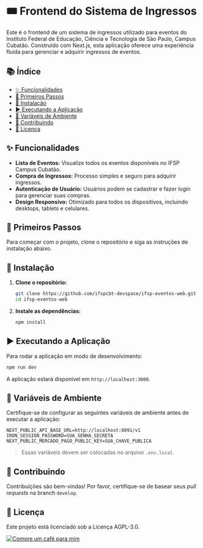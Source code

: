 # 🎟️ Frontend do Sistema de Ingressos

Este é o frontend de um sistema de ingressos utilizado para eventos do Instituto Federal de Educação, Ciência e Tecnologia de São Paulo, Campus Cubatão. Construído com Next.js, esta aplicação oferece uma experiência fluida para gerenciar e adquirir ingressos de eventos.

## 📚 Índice

* [✨ Funcionalidades](#-funcionalidades)
* [🚀 Primeiros Passos](#-primeiros-passos)
* [🔧 Instalação](#-instalação)
* [▶️ Executando a Aplicação](#️-executando-a-aplicação)
* [🔐 Variáveis de Ambiente](#-variáveis-de-ambiente)
* [🤝 Contribuindo](#-contribuindo)
* [📄 Licença](#-licença)

## ✨ Funcionalidades

* **Lista de Eventos:** Visualize todos os eventos disponíveis no IFSP Campus Cubatão.
* **Compra de Ingressos:** Processo simples e seguro para adquirir ingressos.
* **Autenticação de Usuário:** Usuários podem se cadastrar e fazer login para gerenciar suas compras.
* **Design Responsivo:** Otimizado para todos os dispositivos, incluindo desktops, tablets e celulares.

## 🚀 Primeiros Passos

Para começar com o projeto, clone o repositório e siga as instruções de instalação abaixo.

## 🔧 Instalação

1. **Clone o repositório:**

   ```bash
   git clone https://github.com/ifspcbt-devspace/ifsp-eventos-web.git
   cd ifsp-eventos-web
   ```

2. **Instale as dependências:**

   ```bash
   npm install
   ```

## ▶️ Executando a Aplicação

Para rodar a aplicação em modo de desenvolvimento:

```bash
npm run dev
```

A aplicação estará disponível em `http://localhost:3000`.

## 🔐 Variáveis de Ambiente

Certifique-se de configurar as seguintes variáveis de ambiente antes de executar a aplicação:

```plaintext
NEXT_PUBLIC_API_BASE_URL=http://localhost:8091/v1
IRON_SESSION_PASSWORD=SUA_SENHA_SECRETA
NEXT_PUBLIC_MERCADO_PAGO_PUBLIC_KEY=SUA_CHAVE_PUBLICA
```

> Essas variáveis devem ser colocadas no arquivo `.env.local`.

## 🤝 Contribuindo

Contribuições são bem-vindas! Por favor, certifique-se de basear seus *pull requests* na branch `develop`.

## 📄 Licença

Este projeto está licenciado sob a Licença AGPL-3.0.

[![Compre um café para mim](https://img.shields.io/badge/Buy%20me%20a%20coffee-donate-yellow?logo=buymeacoffee\&style=for-the-badge)](https://buymeacoffee.com/oleonardosilva)
